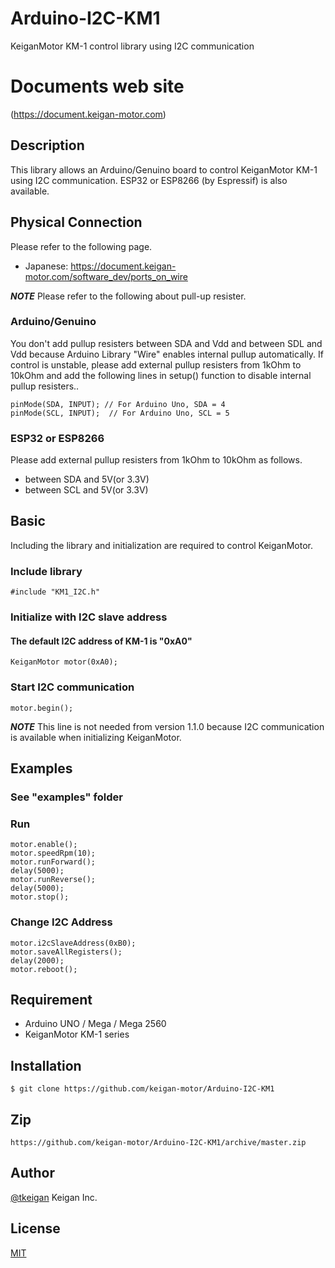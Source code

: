 # Arduino-I2C-KM1
KeiganMotor KM-1 control library using I2C communication

# Documents web site
 (https://document.keigan-motor.com)

## Description
This library allows an Arduino/Genuino board to control KeiganMotor KM-1 using I2C communication.
ESP32 or ESP8266 (by Espressif) is also available.

## Physical Connection
Please refer to the following page.
- Japanese: https://document.keigan-motor.com/software_dev/ports_on_wire

***NOTE***
Please refer to the following about pull-up resister.

### Arduino/Genuino
You don't add pullup resisters between SDA and Vdd and between SDL and Vdd because Arduino Library "Wire" enables internal pullup automatically. If control is unstable, please add external pullup resisters from 1kOhm to 10kOhm and add the following lines in setup() function to disable internal pullup resisters..
```arduino
pinMode(SDA, INPUT); // For Arduino Uno, SDA = 4
pinMode(SCL, INPUT);  // For Arduino Uno, SCL = 5

```
### ESP32 or ESP8266
Please add external pullup resisters from 1kOhm to 10kOhm as follows.

  - between SDA and 5V(or 3.3V)
  - between SCL and 5V(or 3.3V)

## Basic
Including the library and initialization are required to control KeiganMotor.
### Include library
```arduino
#include "KM1_I2C.h"

```
### Initialize with I2C slave address
#### The default I2C address of KM-1 is "0xA0"
```arduino
KeiganMotor motor(0xA0);
```
### Start I2C communication
```arduino
motor.begin();
```
***NOTE***
This line is not needed from version 1.1.0 because I2C communication is available when initializing KeiganMotor.

## Examples
### See "examples" folder
### Run
```arduino
motor.enable();
motor.speedRpm(10);
motor.runForward();
delay(5000);
motor.runReverse();
delay(5000);
motor.stop();
```

### Change I2C Address
```arduino
motor.i2cSlaveAddress(0xB0);
motor.saveAllRegisters();
delay(2000);
motor.reboot();
```

## Requirement

- Arduino UNO / Mega / Mega 2560
- KeiganMotor KM-1 series

## Installation

    $ git clone https://github.com/keigan-motor/Arduino-I2C-KM1

## Zip

    https://github.com/keigan-motor/Arduino-I2C-KM1/archive/master.zip

## Author

[@tkeigan](https://twitter.com/tkeigan)
Keigan Inc.

## License

[MIT](http://b4b4r07.mit-license.org)
